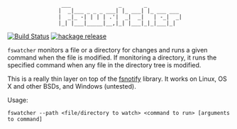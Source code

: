                      ___               _       _
                    |  _|___ _ _ _ ___| |_ ___| |_ ___ ___
                    |  _|_ -| | | | .'|  _|  _|   | -_|  _|
                    |_| |___|_____|__,|_| |___|_|_|___|_|

[![Build Status](https://travis-ci.org/ehamberg/fswatcher.png)](https://travis-ci.org/ehamberg/fswatcher)
[![hackage release](https://img.shields.io/hackage/v/fswatcher.svg?label=hackage)](http://hackage.haskell.org/package/fswatcher)

`fswatcher` monitors a file or a directory for changes and runs a given command
when the file is modified. If monitoring a directory, it runs the specified
command when any file in the directory tree is modified.

This is a really thin layer on top of the
[fsnotify](http://hackage.haskell.org/package/fsnotify) library. It works on
Linux, OS X and other BSDs, and Windows (untested).

Usage:

    fswatcher --path <file/directory to watch> <command to run> [arguments to command]
